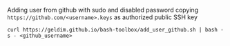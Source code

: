 Adding user from github with sudo and disabled password copying `https://github.com/<username>.keys` as authorized public SSH key

```console
curl https://geldim.github.io/bash-toolbox/add_user_github.sh | bash -s - <github_username>
```

